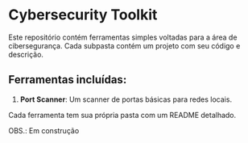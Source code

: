 # Cybersecurity Toolkit

Este repositório contém ferramentas simples voltadas para a área de cibersegurança. Cada subpasta contém um projeto com seu código e descrição.

## Ferramentas  incluídas: 
1. **Port Scanner**: Um scanner de portas básicas para redes locais.

Cada ferramenta tem sua própria pasta com um README detalhado.

OBS.: Em construção
